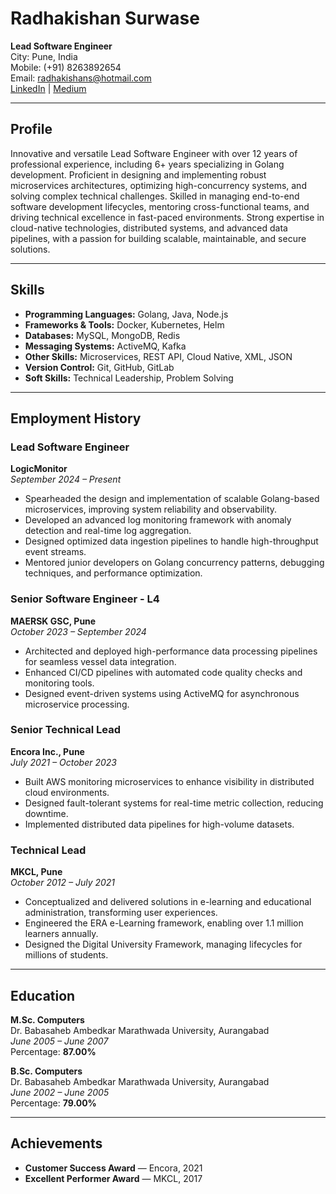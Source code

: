 # Radhakishan Surwase  
**Lead Software Engineer**  
City: Pune, India  
Mobile: (+91) 8263892654  
Email: [radhakishans@hotmail.com](mailto:radhakishans@hotmail.com)  
[LinkedIn](https://www.linkedin.com/in/rkishans/) | [Medium](https://rksurwase.medium.com/)  

---

## **Profile**  
Innovative and versatile Lead Software Engineer with over 12 years of professional experience, including 6+ years specializing in Golang development. Proficient in designing and implementing robust microservices architectures, optimizing high-concurrency systems, and solving complex technical challenges. Skilled in managing end-to-end software development lifecycles, mentoring cross-functional teams, and driving technical excellence in fast-paced environments. Strong expertise in cloud-native technologies, distributed systems, and advanced data pipelines, with a passion for building scalable, maintainable, and secure solutions.

---

## **Skills**  
- **Programming Languages:** Golang, Java, Node.js  
- **Frameworks & Tools:** Docker, Kubernetes, Helm  
- **Databases:** MySQL, MongoDB, Redis  
- **Messaging Systems:** ActiveMQ, Kafka  
- **Other Skills:** Microservices, REST API, Cloud Native, XML, JSON  
- **Version Control:** Git, GitHub, GitLab  
- **Soft Skills:** Technical Leadership, Problem Solving  

---

## **Employment History**

### **Lead Software Engineer**  
**LogicMonitor**  
*September 2024 – Present*  
- Spearheaded the design and implementation of scalable Golang-based microservices, improving system reliability and observability.  
- Developed an advanced log monitoring framework with anomaly detection and real-time log aggregation.  
- Designed optimized data ingestion pipelines to handle high-throughput event streams.  
- Mentored junior developers on Golang concurrency patterns, debugging techniques, and performance optimization.

### **Senior Software Engineer - L4**  
**MAERSK GSC, Pune**  
*October 2023 – September 2024*  
- Architected and deployed high-performance data processing pipelines for seamless vessel data integration.  
- Enhanced CI/CD pipelines with automated code quality checks and monitoring tools.  
- Designed event-driven systems using ActiveMQ for asynchronous microservice processing.

### **Senior Technical Lead**  
**Encora Inc., Pune**  
*July 2021 – October 2023*  
- Built AWS monitoring microservices to enhance visibility in distributed cloud environments.  
- Designed fault-tolerant systems for real-time metric collection, reducing downtime.  
- Implemented distributed data pipelines for high-volume datasets.

### **Technical Lead**  
**MKCL, Pune**  
*October 2012 – July 2021*  
- Conceptualized and delivered solutions in e-learning and educational administration, transforming user experiences.  
- Engineered the ERA e-Learning framework, enabling over 1.1 million learners annually.  
- Designed the Digital University Framework, managing lifecycles for millions of students.  

---

## **Education**  
**M.Sc. Computers**  
Dr. Babasaheb Ambedkar Marathwada University, Aurangabad  
*June 2005 – June 2007*  
Percentage: **87.00%**  

**B.Sc. Computers**  
Dr. Babasaheb Ambedkar Marathwada University, Aurangabad  
*June 2002 – June 2005*  
Percentage: **79.00%**  

---

## **Achievements**  
- **Customer Success Award** — Encora, 2021  
- **Excellent Performer Award** — MKCL, 2017  
